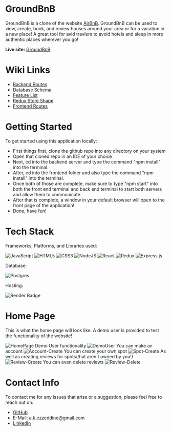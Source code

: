 # GroundBnB

GroundBnB is a clone of the website [AirBnB](https://airbnb.com/). GroundBnB can be used to view, create, book, and review houses around your area or for a vacation in a new place! A great tool for avid travlers to avoid hotels and sleep in more authentic places wherever you go!

**Live site:** [GroundBnB](https://ground-bnb-2022.onrender.com)

# Wiki Links

* [Backend Routes](https://github.com/alkezz/API-project/wiki/API-Documentation)
* [Database Schema](https://github.com/alkezz/API-project/wiki/Database-Schema)
* [Feature List](https://github.com/alkezz/API-project/wiki/Feature-List)
* [Redux Store Shape](https://github.com/alkezz/API-project/wiki/Redux-Store-Shape)
* [Frontend Routes](www.google.com)

# Getting Started

To get started using this application locally:

* First things first, clone the github repo into any directory on your system
* Open that cloned repo in an IDE of your choice
* Next, cd into the backend server and type the command  "npm install" into the terminal.
* After, cd into the frontend folder and also type the command "npm install" into the terminal.
* Once both of those are complete, make sure to type "npm start" into both the front end terminal and back end terminal
to start both servers and allow them to communicate
* After that is complete, a window in your default browser will open to the front page of the application!
* Done, have fun!

# Tech Stack

Frameworks, Platforms, and Libraries used:

![JavaScript](https://img.shields.io/badge/javascript-%23323330.svg?style=for-the-badge&logo=javascript&logoColor=%23F7DF1E)
![HTML5](https://img.shields.io/badge/html5-%23E34F26.svg?style=for-the-badge&logo=html5&logoColor=white)
![CSS3](https://img.shields.io/badge/css3-%231572B6.svg?style=for-the-badge&logo=css3&logoColor=white)
![NodeJS](https://img.shields.io/badge/node.js-6DA55F?style=for-the-badge&logo=node.js&logoColor=white)
![React](https://img.shields.io/badge/react-%2320232a.svg?style=for-the-badge&logo=react&logoColor=%2361DAFB)
![Redux](https://img.shields.io/badge/redux-%23593d88.svg?style=for-the-badge&logo=redux&logoColor=white)
![Express.js](https://img.shields.io/badge/express.js-%23404d59.svg?style=for-the-badge&logo=express&logoColor=%2361DAFB)

Database:

![Postgres](https://img.shields.io/badge/postgres-%23316192.svg?style=for-the-badge&logo=postgresql&logoColor=white)

Hosting:

![Render Badge](https://img.shields.io/badge/Render-46E3B7?logo=render&logoColor=000&style=for-the-badge)

# Home Page
This is what the home page will look like. A demo user is provided to test the functionality of the website!

![HomePage](https://i.imgur.com/AkcUnxM.png)
Demo User functionality
![DemoUser](https://i.imgur.com/wHWxPj0.png)
You can make an account
![Account-Create](https://i.imgur.com/klufFlx.png)
You can create your own spot
![Spot-Create](https://i.imgur.com/rX0ZoxC.png)
As well as creating reviews for spots(that aren't owned by you!)
![Review-Create](https://i.imgur.com/zy02wc6.png)
You can even delete reviews
![Review-Delete](https://i.imgur.com/nCGrRbO.png)
# Contact Info

To contact me for any issues that arise or a suggestion, please feel free to reach out on:

* [GitHub](https://www.github.com/alkezz)
* E-Mail: a.k.ezzeddine@gmail.com
* [LinkedIn](http://linkedin.com/in/ali-k-ezzeddine)
